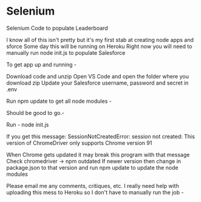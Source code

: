 # Selenium
Selenium Code to populate Leaderboard

I know all of this isn't pretty but it's my first stab at creating node apps and sforce
Some day this will be running on Heroku
Right now you will need to manually run node init.js to populate Salesforce


To get app up and running -

Download code and unzip
Open VS Code and open the folder where you download zip
Update your Salesforce username, password and secret in .env

Run npm update to get all node modules -

Should be good to go.- 

Run -
node init.js 

If you get this message:
SessionNotCreatedError: session not created: This version of ChromeDriver only supports Chrome version 91

When Chrome gets updated it may break this program with that message
Check chromedriver -> npm outdated
If newer version then change in package.json to that version
and run npm update to update the node modules

Please email me any comments, critiques, etc.
I really need help with uploading this mess to Heroku so I don't have to manually run the job -






